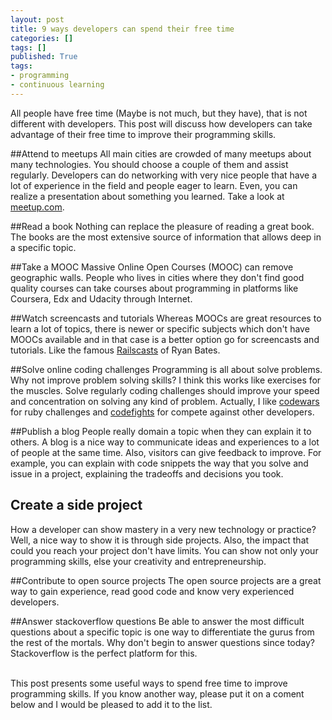 ```yaml
---
layout: post
title: 9 ways developers can spend their free time
categories: []
tags: []
published: True
tags: 
- programming
- continuous learning 
---
```

All people have free time (Maybe is not much, but they have), that is not different with developers. This post will discuss how developers can take advantage of their free time to improve their programming skills.

##Attend to meetups 
All main cities are crowded of many meetups about many technologies. You should choose a couple of them and assist regularly. Developers can do networking with very nice people that have a lot of experience in the field and people eager to learn. Even, you can realize a presentation about something you learned. Take a look at [meetup.com](http://www.meetup.com/).

##Read a book
Nothing can replace the pleasure of reading a great book. The books are the most extensive source of information that allows deep in a specific topic.

##Take a MOOC
Massive Online Open Courses (MOOC) can remove geographic walls. People who lives in cities where they don't find good quality courses can take courses about programming in platforms like Coursera, Edx and Udacity through Internet. 

##Watch screencasts and tutorials
Whereas MOOCs are great resources to learn a lot of topics, there is newer or specific subjects which don't have MOOCs available and in that case is a better option go for screencasts and tutorials. Like the famous [Railscasts](http://railscasts.com/) of Ryan Bates.

##Solve online coding challenges
Programming is all about solve problems. Why not improve problem solving skills? I think this works like exercises for the muscles. Solve regularly coding challenges should improve your speed and concentration on solving any kind of problem. Actually, I like [codewars](http://www.codewars.com/) for ruby challenges and [codefights](https://codefights.com/) for compete against other developers.

##Publish a blog
People really domain a topic when they can explain it to others. A blog is a nice way to communicate ideas and experiences to a lot of people at the same time. Also, visitors can give feedback to improve. For example, you can explain with code snippets the way that you solve and issue in a project, explaining the tradeoffs and decisions you took.

## Create a side project
How a developer can show mastery in a very new technology or practice? Well, a nice way to show it is through side projects. Also, the impact that could you reach your project don't have limits. You can show not only your programming skills, else your creativity and entrepreneurship.

##Contribute to open source projects
The open source projects are a great way to gain experience, read good code and know very experienced developers.

##Answer stackoverflow questions
Be able to answer the most difficult questions about a specific topic is one way to differentiate the gurus from the rest of the mortals. Why don't begin to answer questions since today? Stackoverflow is the perfect platform for this.

<br>
This post presents some useful ways to spend free time to improve programming skills. If you know another way, please put it on a coment below and I would be pleased to add it to the list.


